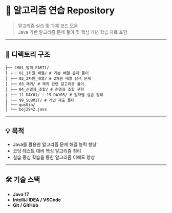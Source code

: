 # 📘 알고리즘 연습 Repository

> 알고리즘 실습 및 과제 코드 모음  
> Java 기반 알고리즘 문제 풀이 및 핵심 개념 학습 자료 포함

---

## 📂 디렉토리 구조

```
├── CH01_탐색_PART1/
│ ├── 01_1차원_배열/ # 기본 배열 문제 풀이
│ ├── 02_2차원_배열/ # 2차원 배열 탐색 문제
│ ├── 03_재귀/ # 재귀 관련 알고리즘 풀이
│ ├── 04_순열과_조합/ # 순열과 조합 구현
│ ├── 11_DAY01/ ~ 15_DAY05/ # 일자별 실습 정리
│ └── 99_SUBMIT/ # 개인 제출 폴더
│ └── qus0in/
│ └── boj2942.java
```

---

## 💡 목적

- Java를 활용한 알고리즘 문제 해결 능력 향상
- 코딩 테스트 대비 핵심 알고리즘 정리
- 실습 중심 학습을 통한 알고리즘 이해도 향상

---

## 🛠 기술 스택

- **Java 17**
- **IntelliJ IDEA / VSCode**
- **Git / GitHub**

